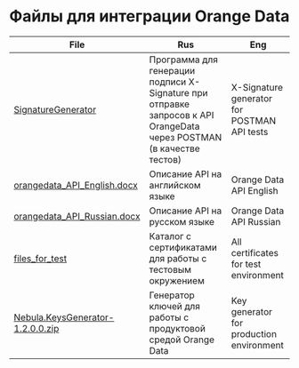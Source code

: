 # Файлы для интеграции Orange Data


| File | Rus  | Eng  |
| ---- | ---- | ---- |
|  [SignatureGenerator](./SignatureGenerator)    |  Программа для генерации подписи  X-Signature при отправке запросов к API OrangeData через POSTMAN (в качестве тестов)    |  X-Signature generator for POSTMAN API tests   |
|  [orangedata_API_English.docx](./orangedata_API_English.docx)    |  Описание API на английском языке  |    Orange Data API English   |
|  [orangedata_API_Russian.docx](./orangedata_API_Russian.docx)    |  Описание API на русском языке   |    Orange Data API Russian   |
|  [files_for_test](./files_for_test)    |  Каталог с сертификатами для работы с тестовым окружением   | All certificates for test environment |
|  [Nebula.KeysGenerator-1.2.0.0.zip](./Nebula.KeysGenerator-1.2.0.0.zip)    |   Генератор ключей для работы с продуктовой средой Orange Data   | Key generator for production environment |

